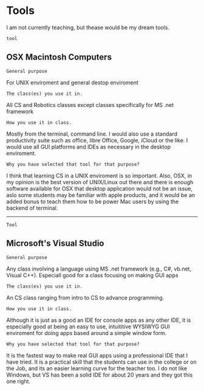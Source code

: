 # Tools

I am not currently teaching, but thease would be my dream tools.

    tool
## OSX Macintosh Computers

    General purpose
For UNIX enviroment and general destop enviroment
    
    The class(es) you use it in.
All CS and Robotics classes except classes specifically for MS .net framework
    
    How you use it in class.
Mostly from the terminal, command line. I would also use a standard productivity suite such as office, libre Office, Google, iCloud or the like. I would use all GUI platforms and IDEs as necessary in the desktop enviroment.
    
    Why you have selected that tool for that purpose?
I think that learning CS in a UNIX enviroment is so important. Also, OSX, in my opinion is the best version of UNIX/Linux out there and there is enough software available for OSX that desktop application would not be an issue, aslo some students may be familiar with apple products, and it would be an added bonus to teach them how to be power Mac users by using the backend of terminal.

__________________________________________________________________________________________________________________________________________________________

    Tool
## Microsoft's Visual Studio

    General purpose
Any class involving a language using MS .net framework (e.g., C#, vb.net, Visual C++). Especiall good for a class focusing on making GUI apps

    The class(es) you use it in.
An CS class ranging from intro to CS to advance programming.

    How you use it in class.
Although it is just as a good an IDE for console apps as any other IDE, it is especially good at being an easy to use, intuititive WYSIWYG GUI enviroment for doing apps based around a simple window form. 

    Why you have selected that tool for that purpose?
It is the fastest way to make real GUI apps using a professional IDE that I have tried. It is a practical skill that the students can use in the college or on the Job, and its an easier learning curve for the teacher too. I do not like Windows, but VS has been a solid IDE for about 20 years and they got this one right.
